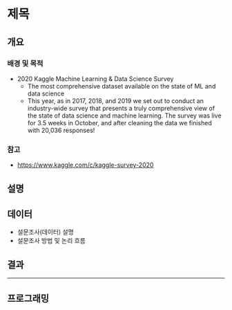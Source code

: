 # 제목
## 개요
### 배경 및 목적
- 2020 Kaggle Machine Learning & Data Science Survey
  - The most comprehensive dataset available on the state of ML and data science
  - This year, as in 2017, 2018, and 2019 we set out to conduct an industry-wide survey that presents a truly comprehensive view of the state of data science and machine learning. The survey was live for 3.5 weeks in October, and after cleaning the data we finished with 20,036 responses!
### 참고
- https://www.kaggle.com/c/kaggle-survey-2020
## 설명
## 데이터
- 설문조사(데이터) 설명
- 설문조사 방법 및 논리 흐름
## 결과
---
## 프로그래밍
